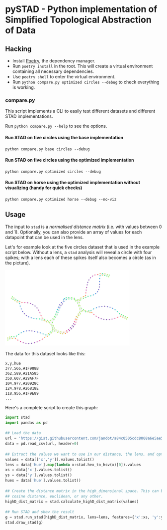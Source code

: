 # pySTAD - Python implementation of Simplified Topological Abstraction of Data

## Hacking
- Install [Poetry](https://github.com/python-poetry/poetry), the dependency manager.
- Run `poetry install` in the root. This will create a virtual environment containing all necessary dependencies.
- Use `poetry shell` to enter the virtual environment.
- Run `python compare.py optimized circles --debug` to check everything is working.

### compare.py

This script implements a CLI to easily test different datasets and different STAD implementations.

Run `python compare.py --help` to see the options.

#### Run STAD on five circles using the base implementation
`python compare.py base circles --debug`

#### Run STAD on five circles using the optimized implementation
`python compare.py optimized circles --debug`

#### Run STAD on horse using the optimized implementation without visualizing (handy for quick checks)
`python compare.py optimized horse --debug --no-viz`

## Usage
The input to `stad` is a _normalised distance matrix_ (i.e. with values between 0 and 1). Optionally, you can also provide an array of values for each datapoint that can be used in the lens.

Let's for example look at the five circles dataset that is used in the example script below. Without a lens, a `stad` analysis will reveal a circle with four spikes; with a lens each of these spikes itself also becomes a circle (as in the picture).

<img src="circles_with_lens.png" width="400px"/>

The data for this dataset looks like this:
```
x,y,hue
377,566,#1F988B
362,589,#21A585
350,607,#29AF7F
104,977,#20928C
124,978,#26818E
118,956,#1F9E89
...
```

Here's a complete script to create this graph:

```python
import stad
import pandas as pd

## Load the data
url = 'https://gist.githubusercontent.com/jandot/a84c0505cdc8008a6e5ae5032532a39f/raw/d834527117fd204d33486998d10290251354d013/five_circles.csv'
data = pd.read_csv(url, header=0)

## Extract the values we want to use in our distance, the lens, and optional features
values = data[['x','y']].values.tolist()
lens = data['hue'].map(lambda x:stad.hex_to_hsv(x)[0]).values
xs = data['x'].values.tolist()
ys = data['y'].values.tolist()
hues = data['hue'].values.tolist()

## Create the distance matrix in the high_dimensional space. This can be using
## cosine distance, euclidean, or any other.
highD_dist_matrix = stad.calculate_highD_dist_matrix(values)

## Run STAD and show the result
g = stad.run_stad(highD_dist_matrix, lens=lens, features={'x':xs, 'y':ys, 'hue': hues})
stad.draw_stad(g)
```